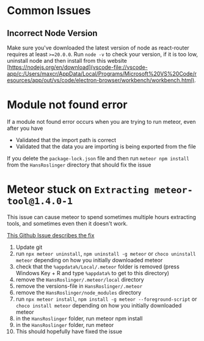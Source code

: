 # Common Issues

## Incorrect Node Version

Make sure you've downloaded the latest version of node as react-router requires at least `>=20.0.0`. Run `node -v` to check your version, if it is too low, uninstall node and then install from this website [https://nodejs.org/en/download](vscode-file://vscode-app/c:/Users/maxcr/AppData/Local/Programs/Microsoft%20VS%20Code/resources/app/out/vs/code/electron-browser/workbench/workbench.html).

# Module not found error

If a module not found error occurs when you are trying to run meteor, even after you have

- Validated that the import path is correct
- Validated that the data you are importing is being exported from the file

If you delete the `package-lock.json` file and then run `meteor npm install` from the `HansRoslinger` directory that should fix the issue

# Meteor stuck on `Extracting meteor-tool@1.4.0-1`

This issue can cause meteor to spend sometimes multiple hours extracting tools, and sometimes even then it doesn't work.

[This Github Issue describes the fix](https://github.com/meteor/meteor/issues/7688#issuecomment-360987929)

1. Update git
2. run `npx meteor uninstall`, `npm uninstall -g meteor` or `choco uninstall meteor` depending on how you initially downloaded meteor
3. check that the `%appdata%/Local/.meteor` folder is removed (press Windows Key + R and type `%appdata%` to get to this directory)
4. remove the `HansRoslinger/.meteor/local` directory
5. remove the versions-file in `HansRoslinger/.meteor`
6. remove the `HansRoslinger/node_modules` directory
7. run `npx meteor install`, `npm install -g meteor --foreground-script` or `choco install meteor` depending on how you initially downloaded meteor
8. in the `HansRoslinger` folder, run meteor npm install
9. in the `HansRoslinger` folder, run meteor
10. This should hopefully have fixed the issue
